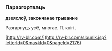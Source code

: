 ### Паразгортваць
**дзеяслоў, закончанае трыванне**

Разгарнуць усё, многае. П. кнігі.

<a rel="author">[http://rv-blr.com/](http://rv-blr.com/slounik.jsp?letterId=0&maskId=0&pageId=2176)</a>

